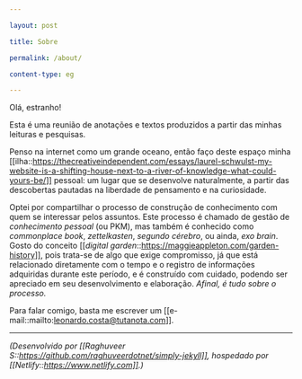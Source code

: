 ```yaml
---

layout: post

title: Sobre

permalink: /about/

content-type: eg

---
```


Olá, estranho! 

Esta é uma reunião de anotações e textos produzidos a partir das minhas leituras e pesquisas. 

Penso na internet como um grande oceano, então faço deste espaço minha [[ilha::https://thecreativeindependent.com/essays/laurel-schwulst-my-website-is-a-shifting-house-next-to-a-river-of-knowledge-what-could-yours-be/]] pessoal: um lugar que se desenvolve naturalmente, a partir das descobertas pautadas na liberdade de pensamento e na curiosidade.

Optei por compartilhar o processo de construção de conhecimento com quem se interessar pelos assuntos. Este processo é chamado de gestão de *conhecimento pessoal* (ou PKM), mas também é conhecido como *commonplace book*, *zettelkasten*, *segundo cérebro*, ou ainda, *exo brain*. Gosto do conceito [[*digital garden*::https://maggieappleton.com/garden-history]], pois trata-se de algo que exige compromisso, já que está relacionado diretamente com o tempo e o registro de informações adquiridas durante este período, e é construído com cuidado, podendo ser apreciado em seu desenvolvimento e elaboração. *Afinal, é tudo sobre o processo.*

Para falar comigo, basta me escrever um [[e-mail::mailto:leonardo.costa@tutanota.com]].



---



*(Desenvolvido por [[Raghuveer S::https://github.com/raghuveerdotnet/simply-jekyll]], hospedado por [[Netlify::https://www.netlify.com]].)*
